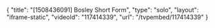{
    "title": "[1508436091] Bosley Short Form",
    "type": "solo",
    "layout": "iframe-static",
    "videoId": "117414339",
    "url": "\/tvpembed\/117414339"
}